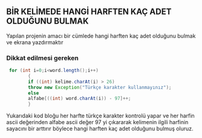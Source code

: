 ## BİR KELİMEDE HANGİ HARFTEN KAÇ ADET OLDUĞUNU BULMAK

Yapılan projenin amacı bir cümlede hangi harften kaç adet
olduğunu bulmak ve ekrana yazdırmaktır

### Dikkat edilmesi gereken
```java
 for (int i=0;i<word.length();i++)
        {
        if ((int) kelime.charAt(i) > 26)
        throw new Exception("Türkçe karakter kullanmayınız");
        else
        alfabe[((int) word.charAt(i)) - 97]++;
        }
```
Yukarıdaki kod bloğu  her harfte türkçe karakter kontrolü yapar ve
her harfin ascii değerinden alfabe ascii değer 97 yi çıkararak
kelimenin ilgili harfinin sayacını bir arttırır böylece 
hangi harften kaç adet olduğunu bulmuş oluruz.

